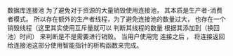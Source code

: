数据库连接池 
为了避免对于资源的大量销毁使用连接池， 其本质是生产者-消费者模式。 所以存在额外的生产者线程，为了避免连接池的数量过大， 也存在一个销毁线程（这里其实使用互斥量就可以 判断其线程的数量 根据其添加到（换回池）时间）
来判断是不是需要进行销毁。 当用户使用完 连接之后 ， 将连接返回给连接池这部分使用智能指针的析构函数来完成。 
